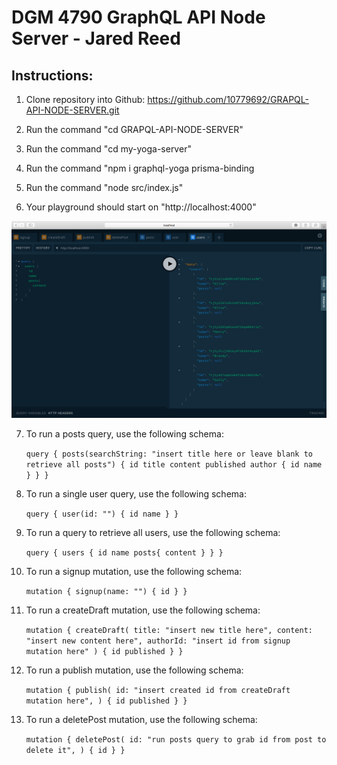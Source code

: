 # DGM 4790 GraphQL API Node Server - Jared Reed

## Instructions: 


1. Clone repository into Github: https://github.com/10779692/GRAPQL-API-NODE-SERVER.git

2. Run the command "cd GRAPQL-API-NODE-SERVER"

3. Run the command "cd my-yoga-server"

4. Run the command "npm i graphql-yoga prisma-binding

5. Run the command "node src/index.js"

6. Your playground should start on "http://localhost:4000"

![Image of playground-layout](https://github.com/10779692/GRAPQL-API-NODE-SERVER/blob/master/playground-layout.png?raw=true)

7. To run a posts query, use the following schema: 

    `query {
  posts(searchString: "insert title here or leave blank to retrieve all posts") {
    id
    title
    content
    published
    author {
      id
      name
    }
  }
}`

8. To run a single user query, use the following schema: 

    `query {
  user(id: "") {
    id
    name
  }
}`

9. To run a query to retrieve all users, use the following schema: 

    `query {
  users {
    id
    name
    posts{
      content
    }
  }
}`

10. To run a signup mutation, use the following schema: 

    `mutation {
  signup(name: "") {
    id
  }
}`

11. To run a createDraft mutation, use the following schema: 

    `mutation {
  createDraft(
    title: "insert new title here",
    content: "insert new content here",
    authorId: "insert id from signup mutation here"
  ) {
    id
    published
  }
}`

12. To run a publish mutation, use the following schema:

    `mutation {
  publish(
    id: "insert created id from createDraft mutation here",
  ) {
    id
    published
  }
}`

13. To run a deletePost mutation, use the following schema:

    `mutation {
  deletePost(
    id: "run posts query to grab id from post to delete it",
  ) {
    id
  }
}`
